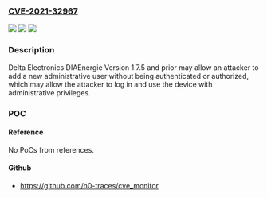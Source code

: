 ### [CVE-2021-32967](https://cve.mitre.org/cgi-bin/cvename.cgi?name=CVE-2021-32967)
![](https://img.shields.io/static/v1?label=Product&message=Delta%20Electronics%20DIAEnergie&color=blue)
![](https://img.shields.io/static/v1?label=Version&message=DIAEnergie%20Version%201.7.5%20and%20prior%20&color=brightgreen)
![](https://img.shields.io/static/v1?label=Vulnerability&message=AUTHENTICATION%20BYPASS%20USING%20AN%20ALTERNATE%20PATH%20OR%20CHANNEL%20CWE-288&color=brightgreen)

### Description

Delta Electronics DIAEnergie Version 1.7.5 and prior may allow an attacker to add a new administrative user without being authenticated or authorized, which may allow the attacker to log in and use the device with administrative privileges.

### POC

#### Reference
No PoCs from references.

#### Github
- https://github.com/n0-traces/cve_monitor

